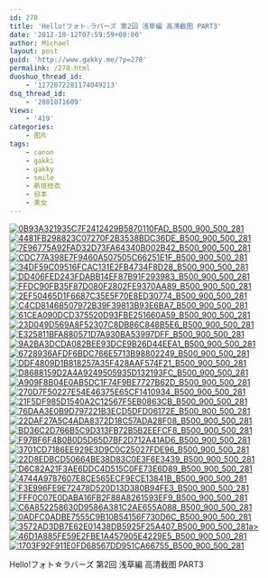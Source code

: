 ```yaml
---
id: 278
title: 'Hello!フォト☆ラバーズ 第2回 浅草編 高清截图 PART3'
date: '2012-10-12T07:59:59+08:00'
author: Michael
layout: post
guid: 'http://www.gakky.me/?p=278'
permalink: /278.html
duoshuo_thread_id:
    - '1272072281174049213'
dsq_thread_id:
    - '2801071609'
Views:
    - '419'
categories:
    - 图片
tags:
    - canon
    - gakki
    - gakky
    - smile
    - 新垣结衣
    - 日本
    - 美女
---
```


[![0B93A321935C7F2412429B5870110FAD_B500_900_500_281](http://www.yui-aragaki.org/wp-content/uploads/img/0B93A321935C7F2412429B5870110FAD_B500_900_500_281.jpeg)](http://www.yui-aragaki.org/wp-content/uploads/img/0B93A321935C7F2412429B5870110FAD_B1280_1280_1280_720.jpeg) [![4481FB298823C07270F2B3538BDC36DE_B500_900_500_281](http://www.yui-aragaki.org/wp-content/uploads/img/4481FB298823C07270F2B3538BDC36DE_B500_900_500_281.jpeg)](http://www.yui-aragaki.org/wp-content/uploads/img/4481FB298823C07270F2B3538BDC36DE_B1280_1280_1280_720.jpeg) [![7E96775A92FAD32D73FA64340B002B42_B500_900_500_281](http://www.yui-aragaki.org/wp-content/uploads/img/7E96775A92FAD32D73FA64340B002B42_B500_900_500_281.jpeg)](http://www.yui-aragaki.org/wp-content/uploads/img/7E96775A92FAD32D73FA64340B002B42_B1280_1280_1280_720.jpeg) [![CDC77A398E7F9460A507505C66251E1F_B500_900_500_281](http://www.yui-aragaki.org/wp-content/uploads/img/CDC77A398E7F9460A507505C66251E1F_B500_900_500_281.jpeg)](http://www.yui-aragaki.org/wp-content/uploads/img/CDC77A398E7F9460A507505C66251E1F_B1280_1280_1280_720.jpeg) [![34DF59C09516FCAC131E2FB4734F8D28_B500_900_500_281](http://www.yui-aragaki.org/wp-content/uploads/img/34DF59C09516FCAC131E2FB4734F8D28_B500_900_500_281.jpeg)](http://www.yui-aragaki.org/wp-content/uploads/img/34DF59C09516FCAC131E2FB4734F8D28_B1280_1280_1280_720.jpeg) [![DD406FED243FDABB14EF87B91F293983_B500_900_500_281](http://www.yui-aragaki.org/wp-content/uploads/img/DD406FED243FDABB14EF87B91F293983_B500_900_500_281.jpeg)](http://www.yui-aragaki.org/wp-content/uploads/img/DD406FED243FDABB14EF87B91F293983_B1280_1280_1280_720.jpeg) [![FFDC90FB35F87D080F2802FE9370AA89_B500_900_500_281](http://www.yui-aragaki.org/wp-content/uploads/img/FFDC90FB35F87D080F2802FE9370AA89_B500_900_500_281.jpeg)](http://www.yui-aragaki.org/wp-content/uploads/img/FFDC90FB35F87D080F2802FE9370AA89_B1280_1280_1280_720.jpeg) [![2EF50465D1F6687C35E5F70E8ED30774_B500_900_500_281](http://www.yui-aragaki.org/wp-content/uploads/img/2EF50465D1F6687C35E5F70E8ED30774_B500_900_500_281.jpeg)](http://www.yui-aragaki.org/wp-content/uploads/img/2EF50465D1F6687C35E5F70E8ED30774_B1280_1280_1280_720.jpeg) [![C4CD81468507972B39F39813B93E6BA7_B500_900_500_281](http://www.yui-aragaki.org/wp-content/uploads/img/C4CD81468507972B39F39813B93E6BA7_B500_900_500_281.jpeg)](http://www.yui-aragaki.org/wp-content/uploads/img/C4CD81468507972B39F39813B93E6BA7_B1280_1280_1280_720.jpeg) [![61CEA090DCD375520D93FBE251660A59_B500_900_500_281](http://www.yui-aragaki.org/wp-content/uploads/img/61CEA090DCD375520D93FBE251660A59_B500_900_500_281.jpeg)](http://www.yui-aragaki.org/wp-content/uploads/img/61CEA090DCD375520D93FBE251660A59_B1280_1280_1280_720.jpeg) [![23D049D569A8F52307C8DB86C848B5E6_B500_900_500_281](http://www.yui-aragaki.org/wp-content/uploads/img/23D049D569A8F52307C8DB86C848B5E6_B500_900_500_281.jpeg)](http://www.yui-aragaki.org/wp-content/uploads/img/23D049D569A8F52307C8DB86C848B5E6_B1280_1280_1280_720.jpeg) [![E325811BFA880571D7A930BA53997DFF_B500_900_500_281](http://www.yui-aragaki.org/wp-content/uploads/img/E325811BFA880571D7A930BA53997DFF_B500_900_500_281.jpeg)](http://www.yui-aragaki.org/wp-content/uploads/img/E325811BFA880571D7A930BA53997DFF_B1280_1280_1280_720.jpeg) [![9A2BA3DCDA082BEE93DCE9B26D44EEA1_B500_900_500_281](http://www.yui-aragaki.org/wp-content/uploads/img/9A2BA3DCDA082BEE93DCE9B26D44EEA1_B500_900_500_281.jpeg)](http://www.yui-aragaki.org/wp-content/uploads/img/9A2BA3DCDA082BEE93DCE9B26D44EEA1_B1280_1280_1280_720.jpeg) [![6728936AFDF6BDC766E5713B98802249_B500_900_500_281](http://www.yui-aragaki.org/wp-content/uploads/img/6728936AFDF6BDC766E5713B98802249_B500_900_500_281.jpeg)](http://www.yui-aragaki.org/wp-content/uploads/img/6728936AFDF6BDC766E5713B98802249_B1280_1280_1280_720.jpeg) [![DDF4809D1B818257A35F428AAF574F21_B500_900_500_281](http://www.yui-aragaki.org/wp-content/uploads/img/DDF4809D1B818257A35F428AAF574F21_B500_900_500_281.jpeg)](http://www.yui-aragaki.org/wp-content/uploads/img/DDF4809D1B818257A35F428AAF574F21_B1280_1280_1280_720.jpeg) [![D8688159D2A4A9249505935D132193FC_B500_900_500_281](http://www.yui-aragaki.org/wp-content/uploads/img/D8688159D2A4A9249505935D132193FC_B500_900_500_281.jpeg)](http://www.yui-aragaki.org/wp-content/uploads/img/D8688159D2A4A9249505935D132193FC_B1280_1280_1280_720.jpeg) [![A909F8B04E0AB5DC1F74F9BE7727B62D_B500_900_500_281](http://www.yui-aragaki.org/wp-content/uploads/img/A909F8B04E0AB5DC1F74F9BE7727B62D_B500_900_500_281.jpeg)](http://www.yui-aragaki.org/wp-content/uploads/img/A909F8B04E0AB5DC1F74F9BE7727B62D_B1280_1280_1280_720.jpeg) [![270D7F50227E54E46375E65CF1410934_B500_900_500_281](http://www.yui-aragaki.org/wp-content/uploads/img/270D7F50227E54E46375E65CF1410934_B500_900_500_281.jpeg)](http://www.yui-aragaki.org/wp-content/uploads/img/270D7F50227E54E46375E65CF1410934_B1280_1280_1280_720.jpeg) [![21F5DF985D1540A2C12567F5EB0863CB_B500_900_500_281](http://www.yui-aragaki.org/wp-content/uploads/img/21F5DF985D1540A2C12567F5EB0863CB_B500_900_500_281.jpeg)](http://www.yui-aragaki.org/wp-content/uploads/img/21F5DF985D1540A2C12567F5EB0863CB_B1280_1280_1280_720.jpeg) [![76DAA3E0B9D797221B3ECD5DFD06172E_B500_900_500_281](http://www.yui-aragaki.org/wp-content/uploads/img/76DAA3E0B9D797221B3ECD5DFD06172E_B500_900_500_281.jpeg)](http://www.yui-aragaki.org/wp-content/uploads/img/76DAA3E0B9D797221B3ECD5DFD06172E_B1280_1280_1280_720.jpeg) [![22DAF27A5C4ADA8372D18C57ADA28F08_B500_900_500_281](http://www.yui-aragaki.org/wp-content/uploads/img/22DAF27A5C4ADA8372D18C57ADA28F08_B500_900_500_281.jpeg)](http://www.yui-aragaki.org/wp-content/uploads/img/22DAF27A5C4ADA8372D18C57ADA28F08_B1280_1280_1280_720.jpeg) [![BD36C2D766B5C9D313FB72B5B2EEFCF8_B500_900_500_281](http://www.yui-aragaki.org/wp-content/uploads/img/BD36C2D766B5C9D313FB72B5B2EEFCF8_B500_900_500_281.jpeg)](http://www.yui-aragaki.org/wp-content/uploads/img/BD36C2D766B5C9D313FB72B5B2EEFCF8_B1280_1280_1280_720.jpeg) [![F97BF6F4B0B0D5D65D7BF2D712A41AD6_B500_900_500_281](http://www.yui-aragaki.org/wp-content/uploads/img/F97BF6F4B0B0D5D65D7BF2D712A41AD6_B500_900_500_281.jpeg)](http://www.yui-aragaki.org/wp-content/uploads/img/F97BF6F4B0B0D5D65D7BF2D712A41AD6_B1280_1280_1280_720.jpeg) [![3701CD7186EE929E3D9C0C25027FDE96_B500_900_500_281](http://www.yui-aragaki.org/wp-content/uploads/img/3701CD7186EE929E3D9C0C25027FDE96_B500_900_500_281.jpeg)](http://www.yui-aragaki.org/wp-content/uploads/img/3701CD7186EE929E3D9C0C25027FDE96_B1280_1280_1280_720.jpeg) [![22D8EDBCD50664BE38D83C0E3F6E3439_B500_900_500_281](http://www.yui-aragaki.org/wp-content/uploads/img/22D8EDBCD50664BE38D83C0E3F6E3439_B500_900_500_281.jpeg)](http://www.yui-aragaki.org/wp-content/uploads/img/22D8EDBCD50664BE38D83C0E3F6E3439_B1280_1280_1280_720.jpeg) [![D6C82A21F3AE6DDC4D515C0FE73E6D89_B500_900_500_281](http://www.yui-aragaki.org/wp-content/uploads/img/D6C82A21F3AE6DDC4D515C0FE73E6D89_B500_900_500_281.jpeg)](http://www.yui-aragaki.org/wp-content/uploads/img/D6C82A21F3AE6DDC4D515C0FE73E6D89_B1280_1280_1280_720.jpeg) [![4744A9787607E8CE565ECF9ECE13841B_B500_900_500_281](http://www.yui-aragaki.org/wp-content/uploads/img/4744A9787607E8CE565ECF9ECE13841B_B500_900_500_281.jpeg)](http://www.yui-aragaki.org/wp-content/uploads/img/4744A9787607E8CE565ECF9ECE13841B_B1280_1280_1280_720.jpeg) [![F3E996FE9E72478D520D13D380B94FE3_B500_900_500_281](http://www.yui-aragaki.org/wp-content/uploads/img/F3E996FE9E72478D520D13D380B94FE3_B500_900_500_281.jpeg)](http://www.yui-aragaki.org/wp-content/uploads/img/F3E996FE9E72478D520D13D380B94FE3_B1280_1280_1280_720.jpeg) [![FFF0C07E0DABA16FB2F88A8261593EF9_B500_900_500_281](http://www.yui-aragaki.org/wp-content/uploads/img/FFF0C07E0DABA16FB2F88A8261593EF9_B500_900_500_281.jpeg)](http://www.yui-aragaki.org/wp-content/uploads/img/FFF0C07E0DABA16FB2F88A8261593EF9_B1280_1280_1280_720.jpeg) [![C6A852258630D9586A381C2AE655A088_B500_900_500_281](http://www.yui-aragaki.org/wp-content/uploads/img/C6A852258630D9586A381C2AE655A088_B500_900_500_281.jpeg)](http://www.yui-aragaki.org/wp-content/uploads/img/C6A852258630D9586A381C2AE655A088_B1280_1280_1280_720.jpeg) [![0ADFC0ADBE7555C9B10B54156F730D6C_B500_900_500_281](http://www.yui-aragaki.org/wp-content/uploads/img/0ADFC0ADBE7555C9B10B54156F730D6C_B500_900_500_281.jpeg)](http://www.yui-aragaki.org/wp-content/uploads/img/0ADFC0ADBE7555C9B10B54156F730D6C_B1280_1280_1280_720.jpeg) [![3572AD3DB7E62E01438DB5925F25A407_B500_900_500_281](http://www.yui-aragaki.org/wp-content/uploads/img/3572AD3DB7E62E01438DB5925F25A407_B500_900_500_281.jpeg)a&gt; ](http://www.yui-aragaki.org/wp-content/uploads/img/3572AD3DB7E62E01438DB5925F25A407_B1280_1280_1280_720.jpeg)[![46D1A885FE59E2FBE1A457905E4229E5_B500_900_500_281](http://www.yui-aragaki.org/wp-content/uploads/img/46D1A885FE59E2FBE1A457905E4229E5_B500_900_500_281.jpeg)](http://www.yui-aragaki.org/wp-content/uploads/img/46D1A885FE59E2FBE1A457905E4229E5_B1280_1280_1280_720.jpeg) [![1703F92F911E0FD68567DD951CA66755_B500_900_500_281](http://www.yui-aragaki.org/wp-content/uploads/img/1703F92F911E0FD68567DD951CA66755_B500_900_500_281.jpeg)](http://www.yui-aragaki.org/wp-content/uploads/img/1703F92F911E0FD68567DD951CA66755_B1280_1280_1280_720.jpeg)

 Hello!フォト☆ラバーズ 第2回 浅草編 高清截图 PART3